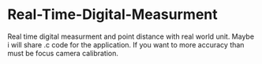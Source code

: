 # Real-Time-Digital-Measurment
Real time digital measurment and point distance with real world unit.
Maybe i will share .c code for the application.
If you want to more accuracy than must be focus camera calibration.
